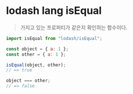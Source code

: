 # lodash lang isEqual

> 가지고 있는 프로퍼티가 같은지 확인하는 함수이다.

```js
import isEqual from "lodash/isEqual";

const object = { a: 1 };
const other = { a: 1 };

isEqual(object, other);
// => true

object === other;
// => false
```
